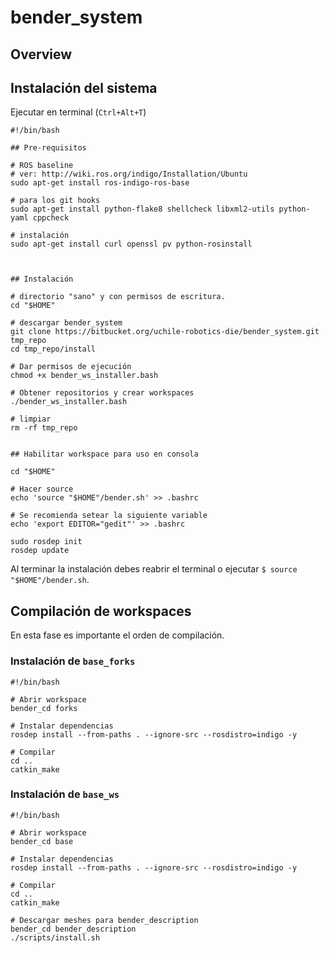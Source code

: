 # bender_system


## Overview



## Instalación del sistema

Ejecutar en terminal (`Ctrl+Alt+T`)

```
#!/bin/bash

## Pre-requisitos

# ROS baseline
# ver: http://wiki.ros.org/indigo/Installation/Ubuntu
sudo apt-get install ros-indigo-ros-base

# para los git hooks
sudo apt-get install python-flake8 shellcheck libxml2-utils python-yaml cppcheck

# instalación
sudo apt-get install curl openssl pv python-rosinstall 



## Instalación

# directorio "sano" y con permisos de escritura.
cd "$HOME"

# descargar bender_system
git clone https://bitbucket.org/uchile-robotics-die/bender_system.git tmp_repo
cd tmp_repo/install

# Dar permisos de ejecución
chmod +x bender_ws_installer.bash

# Obtener repositorios y crear workspaces
./bender_ws_installer.bash

# limpiar
rm -rf tmp_repo


## Habilitar workspace para uso en consola

cd "$HOME"

# Hacer source
echo 'source "$HOME"/bender.sh' >> .bashrc

# Se recomienda setear la siguiente variable
echo 'export EDITOR="gedit"' >> .bashrc

sudo rosdep init
rosdep update

```

Al terminar la instalación debes reabrir el terminal o ejecutar `$ source "$HOME"/bender.sh`.

## Compilación de workspaces

En esta fase es importante el orden de compilación.

### Instalación de `base_forks`

```
#!/bin/bash

# Abrir workspace
bender_cd forks

# Instalar dependencias
rosdep install --from-paths . --ignore-src --rosdistro=indigo -y

# Compilar
cd ..
catkin_make

```
### Instalación de `base_ws`

```
#!/bin/bash

# Abrir workspace
bender_cd base

# Instalar dependencias
rosdep install --from-paths . --ignore-src --rosdistro=indigo -y

# Compilar
cd ..
catkin_make

# Descargar meshes para bender_description
bender_cd bender_description
./scripts/install.sh

```